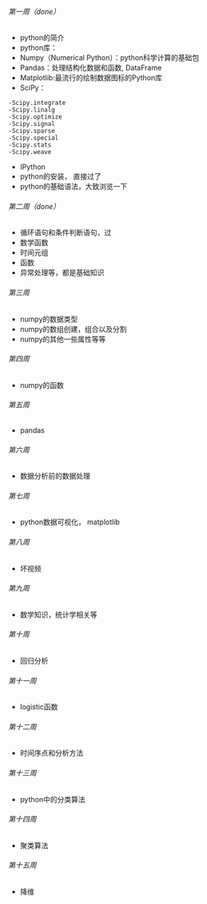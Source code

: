 ###### 第一周（done）
* python的简介
* python库：
* Numpy（Numerical Python）：python科学计算的基础包
* Pandas：处理结构化数据和函数, DataFrame
* Matplotlib:最流行的绘制数据图标的Python库
* SciPy：
```
-Scipy.integrate
-Scipy.linalg
-Scipy.optimize
-Scipy.signal
-Scipy.sparse
-Scipy.special
-Scipy.stats
-Scipy.weave
```
* IPython
* python的安装， 直接过了
* python的基础语法，大致浏览一下


###### 第二周（done）
* 循环语句和条件判断语句，过
* 数学函数
* 时间元组
* 函数
* 异常处理等，都是基础知识


###### 第三周
* numpy的数据类型
* numpy的数组创建，组合以及分割
* numpy的其他一些属性等等


###### 第四周
* numpy的函数


###### 第五周
* pandas


###### 第六周
* 数据分析前的数据处理


###### 第七周
* python数据可视化， matplotlib


###### 第八周
* 坏视频


###### 第九周
* 数学知识，统计学相关等


###### 第十周
* 回归分析


###### 第十一周
* logistic函数


###### 第十二周
* 时间序点和分析方法


###### 第十三周
* python中的分类算法


###### 第十四周
* 聚类算法


###### 第十五周
* 降维


